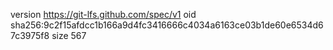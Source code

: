version https://git-lfs.github.com/spec/v1
oid sha256:9c2f15afdcc1b166a9d4fc3416666c4034a6163ce03b1de60e6534d67c3975f8
size 567
